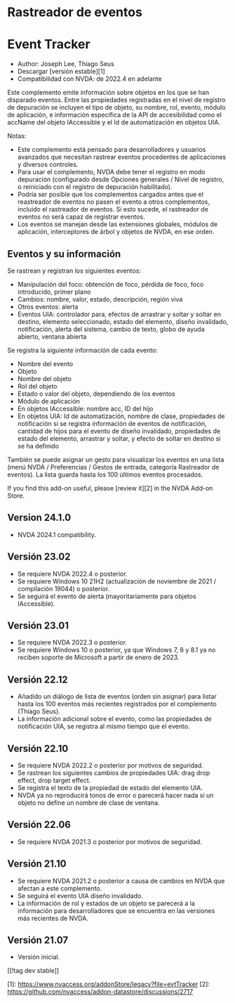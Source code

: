 # Rastreador de eventos #
# Event Tracker

* Author: Joseph Lee, Thiago Seus
* Descargar [versión estable][1]
* Compatibilidad con NVDA: de 2022.4 en adelante

Este complemento emite información sobre objetos en los que se han disparado
eventos. Entre las propiedades registradas en el nivel de registro de
depuración se incluyen el tipo de objeto, su nombre, rol, evento, módulo de
aplicación, e información específica de la API de accesibilidad como el
accName del objeto IAccessible y el Id de automatización en objetos UIA.

Notas:

* Este complemento está pensado para desarrolladores y usuarios avanzados
  que necesitan rastrear eventos procedentes de aplicaciones y diversos
  controles.
* Para usar el complemento, NVDA debe tener el registro en modo depuración
  (configurado desde Opciones generales / Nivel de registro, o reiniciado
  con el registro de depuración habilitado).
* Podría ser posible que los complementos cargados antes que el reastreador
  de eventos no pasen el evento a otros complementos, incluido el rastreador
  de eventos. Si esto sucede, el rastreador de eventos no será capaz de
  registrar eventos.
* Los eventos se manejan desde las extensiones globales, módulos de
  aplicación, interceptores de árbol y objetos de NVDA, en ese orden.

## Eventos y su información

Se rastrean y registran los siguientes eventos:

* Manipulación del foco: obtención de foco, pérdida de foco, foco
  introducido, primer plano
* Cambios: nombre, valor, estado, descripción, región viva
* Otros eventos: alerta
* Eventos UIA: controlador para, efectos de arrastrar y soltar y soltar en
  destino, elemento seleccionado, estado del elemento, diseño invalidado,
  notificación, alerta del sistema, cambio de texto, globo de ayuda abierto,
  ventana abierta

Se registra la siguiente información de cada evento:

* Nombre del evento
* Objeto
* Nombre del objeto
* Rol del objeto
* Estado o valor del objeto, dependiendo de los eventos
* Módulo de aplicación
* En objetos IAccessible: nombre acc, ID del hijo
* En objetos UIA: Id de automatización, nombre de clase, propiedades de
  notificación si se registra información de eventos de notificación,
  cantidad de hijos para el evento de diseño invalidado, propiedades de
  estado del elemento, arrastrar y soltar, y efecto de soltar en destino si
  se ha definido

También se puede asignar un gesto para visualizar los eventos en una lista
(menú NVDA / Preferencias / Gestos de entrada, categoría Rastreador de
eventos). La lista guarda hasta los 100 últimos eventos procesados.

If you find this add-on useful, please [review it][2] in the NVDA Add-on
Store.

## Version 24.1.0

* NVDA 2024.1 compatibility.

## Versión 23.02

* Se requiere NVDA 2022.4 o posterior.
* Se requiere Windows 10 21H2 (actualización de noviembre de 2021 /
  compilación 19044) o posterior.
* Se seguirá el evento de alerta (mayoritariamente para objetos
  IAccessible).

## Versión 23.01

* Se requiere NVDA 2022.3 o posterior.
* Se requiere Windows 10 o posterior, ya que Windows 7, 8 y 8.1 ya no
  reciben soporte de Microsoft a partir de enero de 2023.

## Versión 22.12

* Añadido un diálogo de lista de eventos (orden sin asignar) para listar
  hasta los 100 eventos más recientes registrados por el complemento (Thiago
  Seus).
* La información adicional sobre el evento, como las propiedades de
  notificación UIA, se registra al mismo tiempo que el evento.

## Versión 22.10

* Se requiere NVDA 2022.2 o posterior por motivos de seguridad.
* Se rastrean los siguientes cambios de propiedades UIA: drag drop effect,
  drop target effect.
* Se registra el texto de la propiedad de estado del elemento UIA.
* NVDA ya no reproducirá tonos de error o parecerá hacer nada si un objeto
  no define un nombre de clase de ventana.

## Versión 22.06

* Se requiere NVDA 2021.3 o posterior por motivos de seguridad.

## Versión 21.10

* Se requiere NVDA 2021.2 o posterior a causa de cambios en NVDA que afectan
  a este complemento.
* Se seguirá el evento UIA diseño invalidado.
* La información de rol y estados de un objeto se parecerá a la información
  para desarrolladores que se encuentra en las versiones más recientes de
  NVDA.

## Versión 21.07

* Versión inicial.

[[!tag dev stable]]

[1]: https://www.nvaccess.org/addonStore/legacy?file=evtTracker [2]:
https://github.com/nvaccess/addon-datastore/discussions/2717
